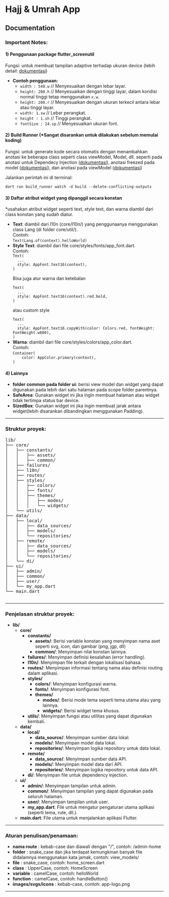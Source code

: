 <!DOCTYPE html>
<html lang="en">
<body>
  <div class="container">
    <h1>Hajj & Umrah App</h1>
    <p></p>
    <h2>Documentation</h2>
    <h3>Important Notes:</h3>
    <h4>1) Penggunaan package flutter_screenutil</h4>
    <p>Fungsi: untuk membuat tampilan adaptive terhadap ukuran device  (lebih detail: <a href="https://pub.dev/packages/flutter_screenutil">dokumentasi</a>)</p>
<ul>
  <li><strong>Contoh penggunaan:</strong>
    <ul>
      <li><code>width : 540.w</code> // Menyesuaikan dengan lebar layar.</li>
      <li><code>height: 200.h</code> // Menyesuaikan dengan tinggi layar, dalam kondisi normal tinggi tetap menggunakan <code>x.w</code>.</li>
      <li><code>height: 200.r</code> // Menyesuaikan dengan ukuran terkecil antara lebar atau tinggi layar.</li>
      <li><code>width: 1.sw</code> // Lebar perangkat.</li>
      <li><code>height : 1.sh</code> // Tinggi perangkat.</li>
      <li><code>fontSize : 24.sp</code> // Menyesuaikan ukuran font.</li>
    </ul>
  </li>
</ul>
    <h4>2) Build Runner <strong>(*Sangat disarankan untuk dilakukan sebelum memulai koding)</strong></h4>
    <p>Fungsi: untuk generate kode secara otomatis dengan menambahkan anotasi ke beberapa class seperti class viewModel, Model, dll. seperti pada anotasi untuk Dependecy Injection (<a href="https://pub.dev/packages/injectable_generator">dokumentasi</a>), anotasi freezed pada model (<a href="https://pub.dev/packages/freezed">dokumentasi</a>), dan anotasi pada viewModel (<a href="https://riverpod.dev/docs/introduction/getting_started">dokumentasi</a>)</p>
    <p>Jalankan perintah ini di terminal:</p>
    <code>dart run build_runner watch -d build --delete-conflicting-outputs</code>
    <h4>3) Daftar atribut widget yang dipanggil secara konstan</h4>
    <p>*usahakan atribut widget seperti text, style text, dan warna diambil dari class konstan yang sudah diatur.</p>
    <ul>
      <li><strong>Text</strong>: diambil dari l10n (core/l10n/) yang penggunaanya menggunakan class Lang (di folder core/util/).<br/>
        Contoh: <br/>
        <code>Text(Lang.of(context).helloWorld)</code>
      </li>
      <li><strong>Style Text</strong>: diambil dari file core/styles/fonts/app_font.dart.<br/>
        Contoh: <br/>
        <code>Text(
  ...
  style: AppFont.text16(context),
)</code>
        <p>Bisa juga atur warna dan ketebalan</p>
           <code>Text(
  ...
  style: AppFont.text16(context).red.bold,
)</code>
 <p>atau custom style</p>
           <code>Text(
  ...
  style: AppFont.text16.copyWith(color: Colors.red, fontWeight: FontWeight.w600),
)</code>
      </li>
      <li><strong>Warna</strong>: diambil dari file core/styles/colors/app_color.dart.<br/>
      Contoh:<br/>
        <code>Container(
    color: AppColor.primary(context),
)</code>
      </li>
    </ul>
    <h4>4) Lainnya</h4>
     <ul>
      <li><strong>folder common pada folder ui</strong>: berisi view model dan widget yang dapat digunakan pada lebih dari satu halaman pada scope folder parentnya.</li>
      <li><strong>SafeArea</strong>: Gunakan widget ini jika ingin membuat halaman atau widget tidak tertimpa status bar device.</li>
      <li><strong>SizedBox</strong>: Gunakan widget ini jika ingin membuat jarak antara widget(lebih disarankan dibandingkan menggunakan Padding).</li>
    </ul>
    <hr/>
    <h3>Struktur proyek:</h3>
    <pre>
lib/
├── core/
│   ├── constants/
│   │   ├── assets/
│   │   ├── common/
│   ├── failures/
│   ├── l10n/
│   ├── routes/
│   ├── styles/
│   │   ├── colors/
│   │   ├── fonts/
│   │   ├── themes/
│   │   │   ├── modes/
│   │   │   └── widgets/
│   └── utils/
├── data/
│   ├── local/
│   │   ├── data_sources/
│   │   ├── models/
│   │   └── repositories/
│   ├── remote/
│   │   ├── data_sources/
│   │   ├── models/
│   │   └── repositories/
│   └── di/
├── ui/
│   ├── admin/
│   ├── common/
│   ├── user/
│   └── my_app.dart
└── main.dart
    </pre>
    <hr/>
    <h3>Penjelasan struktur proyek:</h3>
    <ul>
  <li><strong>lib/</strong>
    <ul>
      <li><strong>core/</strong>
        <ul>
          <li><strong>constants/</strong>
            <ul>
              <li><strong>assets/</strong>: Berisi variable konstan yang menyimpan nama aset seperti svg, icon, dan gambar (png, jgp, dll)</li>
              <li><strong>common/</strong>: Menyimpan nilai konstan lainnya.</li>
            </ul>
          </li>
          <li><strong>failures/</strong>: Menyimpan definisi kesalahan (error handling).</li>
          <li><strong>l10n/</strong>: Menyimpan file terkait dengan lokalisasi bahasa.</li>
          <li><strong>routes/</strong>: Menyimpan informasi tentang nama atau definisi routing dalam aplikasi.</li>
          <li><strong>styles/</strong>
            <ul>
              <li><strong>colors/</strong>: Menyimpan konfigurasi warna.</li>
              <li><strong>fonts/</strong>: Menyimpan konfigurasi font.</li>
              <li><strong>themes/</strong>
                <ul>
                  <li><strong>modes/</strong>: Berisi mode tema seperti tema utama atau yang lainnya.</li>
                  <li><strong>widgets/</strong>: Berisi widget tema khusus.</li>
                </ul>
              </li>
            </ul>
          </li>
          <li><strong>utils/</strong>: Menyimpan fungsi atau utilitas yang dapat digunakan kembali.</li>
        </ul>
      </li>
      <li><strong>data/</strong>
        <ul>
          <li><strong>local/</strong>
            <ul>
              <li><strong>data_source/</strong>: Menyimpan sumber data lokal.</li>
              <li><strong>models/</strong>: Menyimpan model data lokal.</li>
              <li><strong>repositories/</strong>: Menyimpan logika repository untuk data lokal.</li>
            </ul>
          </li>
          <li><strong>remote/</strong>
            <ul>
              <li><strong>data_source/</strong>: Menyimpan sumber data API.</li>
              <li><strong>models/</strong>: Menyimpan model data dari API.</li>
              <li><strong>repositories/</strong>: Menyimpan logika repository untuk data API.</li>
            </ul>
          </li>
          <li><strong>di/</strong>: Menyimpan file untuk dependency injection.</li>
        </ul>
      </li>
      <li><strong>ui/</strong>
        <ul>
          <li><strong>admin/</strong>: Menyimpan tampilan untuk admin.</li>
          <li><strong>common/</strong>: Menyimpan tampilan yang dapat digunakan pada seluruh halaman.</li>
          <li><strong>user/</strong>: Menyimpan tampilan untuk user.</li>
          <li><strong>my_app.dart</strong>: File untuk mengatur pengaturan utama aplikasi (seperti tema, rute, dll.).</li>
        </ul>
      </li>
      <li><strong>main.dart</strong>: File utama untuk menjalankan aplikasi Flutter.</li>
    </ul>
  </li>
</ul>
    <hr/>
    <h3>Aturan penulisan/penamaan:</h3>
    <ul>
      <li><strong>nama route</strong> : kebab-case dan diawali dengan "/", contoh: /admin-home</li>
      <li><strong>folder</strong> : snake_case dan jika terdapat kemungkinan banyak file didalamnya menggunakan kata jamak, contoh: view_models/</li>
      <li><strong>file</strong> : snake_case, contoh: home_screen.dart</li>
      <li><strong>class</strong> : UpperCase, contoh: HomeScreen</li>
      <li><strong>variable</strong> : camelCase, contoh: helloWorld</li>
      <li><strong>function</strong> : camelCase, contoh: handleButton()</li>
      <li><strong>images/svgs/icons</strong> : kebab-case, contoh: app-logo.png</li>
    </ul>
    <hr/>
  </div>
</body>
</html>
